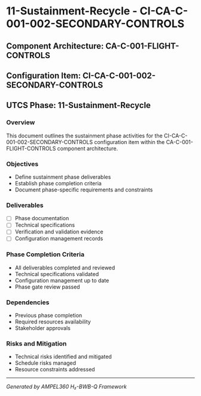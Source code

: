 # 11-Sustainment-Recycle - CI-CA-C-001-002-SECONDARY-CONTROLS

## Component Architecture: CA-C-001-FLIGHT-CONTROLS
## Configuration Item: CI-CA-C-001-002-SECONDARY-CONTROLS
## UTCS Phase: 11-Sustainment-Recycle

### Overview
This document outlines the sustainment phase activities for the CI-CA-C-001-002-SECONDARY-CONTROLS configuration item within the CA-C-001-FLIGHT-CONTROLS component architecture.

### Objectives
- Define sustainment phase deliverables
- Establish phase completion criteria
- Document phase-specific requirements and constraints

### Deliverables
- [ ] Phase documentation
- [ ] Technical specifications
- [ ] Verification and validation evidence
- [ ] Configuration management records

### Phase Completion Criteria
- All deliverables completed and reviewed
- Technical specifications validated
- Configuration management up to date
- Phase gate review passed

### Dependencies
- Previous phase completion
- Required resources availability
- Stakeholder approvals

### Risks and Mitigation
- Technical risks identified and mitigated
- Schedule risks managed
- Resource constraints addressed

---
*Generated by AMPEL360 H₂-BWB-Q Framework*
